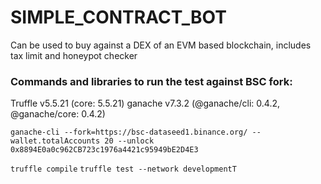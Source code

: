# SIMPLE_CONTRACT_BOT
 Can be used to buy against a DEX of an EVM based blockchain, includes tax limit and honeypot checker

### Commands and libraries to run the test against BSC fork:

Truffle v5.5.21 (core: 5.5.21)
ganache v7.3.2 (@ganache/cli: 0.4.2, @ganache/core: 0.4.2)

```ganache-cli --fork=https://bsc-dataseed1.binance.org/ --wallet.totalAccounts 20 --unlock 0x8894E0a0c962CB723c1976a4421c95949bE2D4E3```

```truffle compile```
```truffle test --network developmentT```
